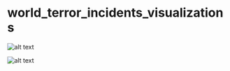 # world_terror_incidents_visualizations

![alt text](https://github.com/johnfkraus/world_terror_incidents_visualizations/blob/master/superset-8-979-terror-incidents-december-2009-to-september-2010-2024-03-21T20-14-30.978Z.jpg "8,979 Terror Incidents Represented Graphically Across Time, Location, Perpetrators and Weapons")

![alt text](https://github.com/johnfkraus/world_terror_incidents_visualizations/blob/master/rendering.png "Terrorist Incidents Represented Graphically Across Time, Location, Perpetrators and Weapons")

